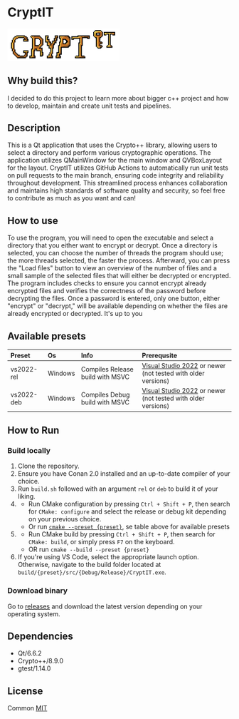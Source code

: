 # CryptIT

<img src="src/assets/logo_big.png" width="50%">

## Why build this?
I decided to do this project to learn more about bigger c++ project and how to develop, maintain and create unit tests and pipelines. 

## Description
This is a Qt application that uses the Crypto++ library, allowing users to select a directory and perform various cryptographic operations. The application utilizes QMainWindow for the main window and QVBoxLayout for the layout.
CryptIT utilizes GitHub Actions to automatically run unit tests on pull requests to the main branch, ensuring code integrity and reliability throughout development. This streamlined process enhances collaboration and maintains high standards of software quality and security, so feel free to contribute as much as you want and can!

## How to use
To use the program, you will need to open the executable and select a directory that you either want to encrypt or decrypt. Once a directory is selected, you can choose the number of threads the program should use; the more threads selected, the faster the process. Afterward, you can press the "Load files" button to view an overview of the number of files and a small sample of the selected files that will either be decrypted or encrypted. The program includes checks to ensure you cannot encrypt already encrypted files and verifies the correctness of the password before decrypting the files. Once a password is entered, only one button, either "encrypt" or "decrypt," will be available depending on whether the files are already encrypted or decrypted. It's up to you

## Available presets
<div id="available-presets" />

| Preset     | Os      | Info                             | Prerequsite                                                  |
|:-----------|:--------|:---------------------------------|:-------------------------------------------------------------|
| vs2022-rel | Windows | Compiles Release build with MSVC | [Visual Studio 2022](https://visualstudio.microsoft.com/downloads/) or newer (not tested with older versions) |
| vs2022-deb | Windows | Compiles Debug build with MSVC   | [Visual Studio 2022](https://visualstudio.microsoft.com/downloads/) or newer (not tested with older versions) |

## How to Run
### Build locally
1. Clone the repository.
2. Ensure you have Conan 2.0 installed and an up-to-date compiler of your choice.
3. Run `build.sh` followed with an argument `rel` or `deb` to build it of your liking.
4. - Run CMake configuration by pressing `Ctrl + Shift + P`, then search for `CMake: configure` and select the release or debug kit depending on your previous choice.
   - Or run <a href="#available-presets">`cmake --preset {preset}`</a>, se table above for available presets
6. - Run CMake build by pressing `Ctrl + Shift + P`, then search for `CMake: build`, or simply press `F7` on the keyboard.
   - OR run `cmake --build --preset {preset}`
7. If you're using VS Code, select the appropriate launch option. Otherwise, navigate to the build folder located at `build/{preset}/src/{Debug/Release}/CryptIT.exe`.

### Download binary
Go to [releases](https://github.com/Forsrobin/CryptIT/releases) and download the latest version depending on your operating system.

## Dependencies

- Qt/6.6.2
- Crypto++/8.9.0
- gtest/1.14.0

## License
Common
[MIT](LICENSE)
